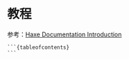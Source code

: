 # 教程

参考：[Haxe Documentation Introduction](https://haxe.org/documentation/introduction/)

````{describe} 导航
```{tableofcontents}
```
````
